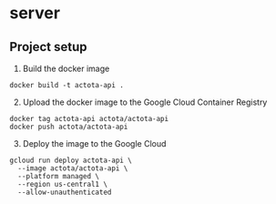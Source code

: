# server

## Project setup

1. Build the docker image
```
docker build -t actota-api .
```

2. Upload the docker image to the Google Cloud Container Registry
```
docker tag actota-api actota/actota-api
docker push actota/actota-api
```

3. Deploy the image to the Google Cloud
```
gcloud run deploy actota-api \
  --image actota/actota-api \
  --platform managed \
  --region us-central1 \
  --allow-unauthenticated
```

